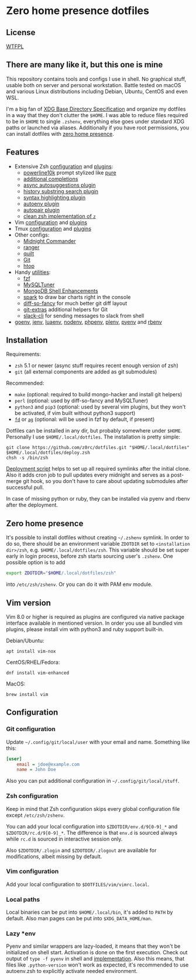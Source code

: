 # Zero home presence dotfiles

## License

[WTFPL](COPYING)

## There are many like it, but this one is mine

This repository contains tools and configs I use in shell. No graphical stuff,
usable both on server and personal workstation. Battle tested on macOS and
various Linux distributions including Debian, Ubuntu, CentOS and even WSL.

I'm a big fan of [XDG Base Directory
Specification](http://standards.freedesktop.org/basedir-spec/basedir-spec-latest.html)
and organize my dotfiles in a way that they don't clutter the `$HOME`. I was
able to reduce files required to be in `$HOME` to single `.zshenv`, everything
else goes under standard XDG paths or launched via aliases. Additionally if you
have root permissions, you can install dotfiles with [zero home
presence](#zero-home-presence).

## Features

* Extensive Zsh [configuration](zsh/rc.d) and [plugins](zsh/plugins):
  * [powerline10k](https://github.com/romkatv/powerlevel10k) prompt stylized
    like [pure](https://github.com/sindresorhus/pure)
  * [additional completions](https://github.com/zsh-users/zsh-completions)
  * [async autosuggestions
    plugin](https://github.com/zsh-users/zsh-autosuggestions)
  * [history substring search
    plugin](https://github.com/zsh-users/zsh-history-substring-search)
  * [syntax highlighting
    plugin](https://github.com/zsh-users/zsh-syntax-highlighting)
  * [autoenv plugin](https://github.com/Tarrasch/zsh-autoenv)
  * [autopair plugin](https://github.com/hlissner/zsh-autopair)
  * [clean zsh implementation of `z`](https://github.com/agkozak/zsh-z)
* Vim [configuration](vim/vimrc) and [plugins](vim/pack)
* Tmux [configuration](tmux/tmux.conf) and [plugins](tmux/plugins)
* Other configs:
  * [Midnight Commander](configs/mc.ini)
  * [ranger](configs/ranger)
  * [quilt](configs/quiltrc)
  * [Git](configs/gitconfig)
  * [htop](configs/htoprc)
* Handy [utilities](tools):
  * [fzf](https://github.com/junegunn/fzf)
  * [MySQLTuner](https://github.com/major/MySQLTuner-perl)
  * [MongoDB Shell Enhancements](https://github.com/TylerBrock/mongo-hacker)
  * [spark](https://github.com/holman/spark) to draw bar charts right in the
    console
  * [diff-so-fancy](https://github.com/so-fancy/diff-so-fancy) for much better
    git diff layout
  * [git-extras](https://github.com/tj/git-extras) additional helpers for Git
  * [slack-cli](https://github.com/rockymadden/slack-cli) for sending messages
    to slack from shell
* [goenv](https://github.com/syndbg/goenv),
  [jenv](https://github.com/jenv/jenv),
  [luaenv](https://github.com/cehoffman/luaenv),
  [nodenv](https://github.com/nodenv/nodenv),
  [phpenv](https://github.com/phpenv/phpenv),
  [plenv](https://github.com/tokuhirom/plenv),
  [pyenv](https://github.com/yyuu/pyenv) and
  [rbenv](https://github.com/rbenv/rbenv)

## Installation

Requirements:

* `zsh` 5.1 or newer (async stuff requires recent enough version of zsh)
* `git` (all external components are added as git submodules)

Recommended:

* `make` (optional: required to build mongo-hacker and install git helpers)
* `perl` (optional: used by diff-so-fancy and MySQLTuner)
* `python3` and `pip3` (optional: used by several vim plugins, but they won't
  be activated, if vim built without python3 support)
* [`fd`](https://github.com/sharkdp/fd) or
  [`ag`](https://github.com/ggreer/the_silver_searcher) (optional: will be used
  in fzf by default, if present)

Dotfiles can be installed in any dir, but probably somewhere under `$HOME`.
Personally I use `$HOME/.local/dotfiles`. The installation is pretty simple:

```shell
git clone https://github.com/z0rc/dotfiles.git "$HOME/.local/dotfiles"
$HOME/.local/dotfiles/deploy.zsh
chsh -s /bin/zsh
```

[Deployment script](deploy.zsh) helps to set up all required symlinks after the
initial clone. Also it adds cron job to pull updates every midnight and serves
as a post-merge git hook, so you don't have to care about updating submodules
after successful pull.

In case of missing python or ruby, they can be installed via pyenv and rbenv
after the deployment.

## Zero home presence

It's possible to install dotfiles without creating `~/.zshenv` symlink. In
order to do so, there should be an environment variable `ZDOTDIR` set to
`<installation dir>/zsh`, e.g. `$HOME/.local/dotfiles/zsh`. This variable
should be set super early in login process, before zsh starts sourcing user's
`.zshenv`. One possible option is to add

```sh
export ZDOTDIR="$HOME/.local/dotfiles/zsh"
```

into `/etc/zsh/zshenv`. Or you can do it with PAM env module.

## Vim version

Vim 8.0 or higher is required as plugins are configured via native package
interface available in mentioned version. In order you use all bundled vim
plugins, please install vim with python3 and ruby support built-in.

Debian/Ubuntu:

```
apt install vim-nox
```

CentOS/RHEL/Fedora:

```
dnf install vim-enhanced
```

MacOS:

```
brew install vim
```

## Configuration

### Git configuration

Update `~/.config/git/local/user` with your email and name. Something like
this:

```ini
[user]
    email = jdoe@example.com
    name = John Doe
```

Also you can put additional configuration in `~/.config/git/local/stuff`.

### Zsh configuration

Keep in mind that Zsh configuration skips every global configuration file
except `/etc/zsh/zshenv`.

You can add your local configuration into `$ZDOTDIR/env.d/9[0-9]_*` and
`$ZDOTDIR/rc.d/9[0-9]_*`. The difference is that `env.d` is sourced always while
`rc.d` is sourced in interactive session only.

Also `$ZDOTDIR/.zlogin` and `$ZDOTDIR/.zlogout` are available for
modifications, albeit missing by default.

### Vim configuration

Add your local configuration to `$DOTFILES/vim/vimrc.local`.

### Local paths

Local binaries can be put into `$HOME/.local/bin`, it's added to `PATH` by
default. Also man pages can be put into `$XDG_DATA_HOME/man`.

### Lazy *env

Pyenv and similar wrappers are lazy-loaded, it means that they won't be
initialized on shell start. Activation is done on the first execution. Check
out output of `type -f pyenv` in shell and
[implementation](zsh/rc.d/13_many_env.zsh). Also this means, that files like
`.python-version` won't work as expected, it's recommended to use autoenv.zsh
to explicitly activate needed environment.

